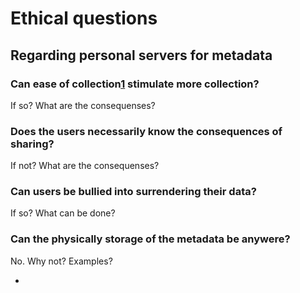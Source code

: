 Ethical questions
=================
Regarding personal servers for metadata
---------------------------------------

### Can ease of collection[1] stimulate more collection?
If so? What are the consequenses?

### Does the users necessarily know the consequences of sharing?
If not? What are the consequenses?

### Can users be bullied into surrendering their data?
If so? What can be done?

### Can the physically storage of the metadata be anywere?
No. Why not? 
Examples?

* [1]: http://example.com/  "Optional Title Here"
